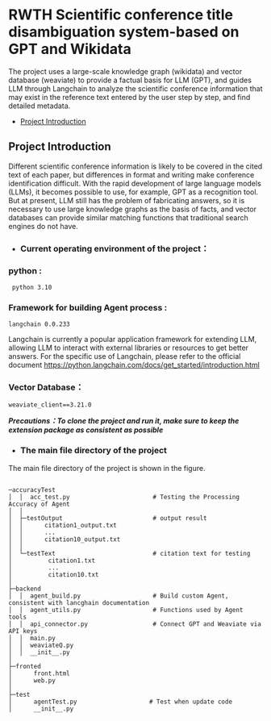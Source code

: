 # RWTH Scientific conference title disambiguation system-based on GPT and Wikidata
The project uses a large-scale knowledge graph (wikidata) and vector database (weaviate) to provide a factual basis for LLM (GPT), and guides LLM through Langchain to analyze the scientific conference information that may exist in the reference text entered by the user step by step, and find detailed metadata.


+ [Project Introduction](#project-introduction)



## Project Introduction
Different scientific conference information is likely to be covered in the cited text of each paper, but differences in format and writing make conference identification difficult. With the rapid development of large language models (LLMs), it becomes possible to use, for example, GPT as a recognition tool. But at present, LLM still has the problem of fabricating answers, so it is necessary to use large knowledge graphs as the basis of facts, and vector databases can provide similar matching functions that traditional search engines do not have.

+ ### Current operating environment of the project：

### python : 

```
 python 3.10
```

### Framework for building Agent process :

```
langchain 0.0.233
```
Langchain is currently a popular application framework for extending LLM, allowing LLM to interact with external libraries or resources to get better answers. For the specific use of Langchain, please refer to the official document https://python.langchain.com/docs/get_started/introduction.html

### Vector Database：
```
weaviate_client==3.21.0
```
***Precautions：To clone the project and run it, make sure to keep the extension package as consistent as possible***

+ ### The main file directory of the project
The main file directory of the project is shown in the figure.
```

─accuracyTest
│  │  acc_test.py                       # Testing the Processing Accuracy of Agent
│  │
│  ├─testOutput                         # output result
│  │      citation1_output.txt
│  │      ...
│  │      citation10_output.txt
│  │
│  └─testText                           # citation text for testing
│          citation1.txt
│          ...
│          citation10.txt
│
├─backend
│  │  agent_build.py                    # Build custom Agent, consistent with lancghain documentation
│  │  agent_utils.py                    # Functions used by Agent tools
│  │  api_connector.py                  # Connect GPT and Weaviate via API keys
│  │  main.py                           
│  │  weaviateQ.py
│  │  __init__.py
│
├─fronted
│      front.html
│      web.py
│
├─test
│      agentTest.py                    # Test when update code
│      __init__.py


```

